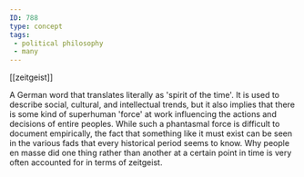 ```yaml
---
ID: 788
type: concept
tags: 
 - political philosophy
 - many
---
```


[[zeitgeist]]

 A German word
that translates literally as 'spirit of the time'. It is used to
describe social, cultural, and intellectual trends, but it also implies
that there is some kind of superhuman 'force' at work influencing the
actions and decisions of entire peoples. While such a phantasmal force
is difficult to document empirically, the fact that something like it
must exist can be seen in the various fads that every historical period
seems to know. Why people en masse did one thing rather than another at
a certain point in time is very often accounted for in terms of
zeitgeist.
